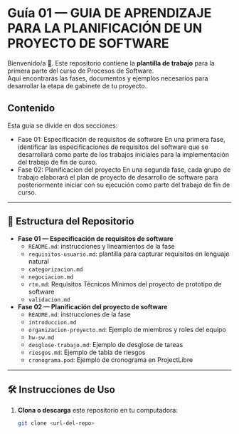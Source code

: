 # Guía 01 — GUIA DE APRENDIZAJE PARA LA PLANIFICACIÓN DE UN PROYECTO DE SOFTWARE

Bienvenido/a 👋. Este repositorio contiene la **plantilla de trabajo** para la primera parte del curso de Procesos de Software.  
Aquí encontrarás las fases, documentos y ejemplos necesarios para desarrollar la etapa de gabinete de tu proyecto.

## Contenido
Esta guia se divide en dos secciones:
- Fase 01: Especificación de requisitos de software
En una primera fase, identificar las especificaciones de requisitos del software que se desarrollará como parte de los trabajos iniciales para la implementación del trabajo de fin de curso. 
- Fase 02: Planificacion del proyecto
En una segunda fase, cada grupo de trabajo elaborará el plan de proyecto de desarrollo de software para posteriormente iniciar con su ejecución como parte del trabajo de fin de curso. 

---

## 📂 Estructura del Repositorio

- **Fase 01 — Especificación de requisitos de software**
  - `README.md`: instrucciones y lineamientos de la fase
  - `requisitos-usuario.md`: plantilla para capturar requisitos en lenguaje natural
  - `categorizacion.md`
  - `negociacion.md`
  - `rtm.md`: Requisitos Técnicos Mínimos del proyecto de prototipo de software
  - `validacion.md`
- **Fase 02 — Planificación del proyecto de software**
  - `README.md`: instrucciones de la fase
  - `introduccion.md`
  - `organizacion-proyecto.md`: Ejemplo de miembros y roles del equipo
  - `hw-sw.md`
  - `desglose-trabajo.md`: Ejemplo de desglose de tareas
  - `riesgos.md`: Ejemplo de tabla de riesgos
  - `cronograma.pod`: Ejemplo de cronograma en ProjectLibre

---

## 🛠️ Instrucciones de Uso

1. **Clona o descarga** este repositorio en tu computadora:
   ```bash
   git clone <url-del-repo>


  
